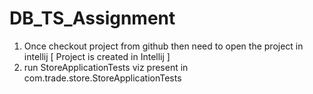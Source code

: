 # DB_TS_Assignment

1. Once checkout project from github then need to open the project in intellij [ Project is created in Intellij ]
2. run StoreApplicationTests viz present in com.trade.store.StoreApplicationTests
